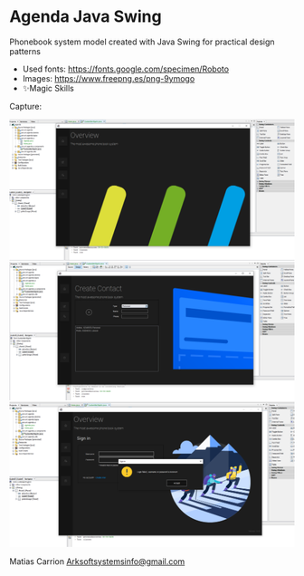 # Agenda Java Swing
Phonebook system model created with Java Swing for practical design patterns

- Used fonts: https://fonts.google.com/specimen/Roboto
- Images: https://www.freepng.es/png-9ymogo
- ✨Magic Skills

Capture:

![alt text](https://github.com/ArkSoftSystems/Agenda/blob/main/Agenda/images/Capture-6.PNG)
![alt text](https://github.com/ArkSoftSystems/Agenda/blob/main/Agenda/images/Capture-5.PNG)
![alt text](https://github.com/ArkSoftSystems/Agenda/blob/main/Agenda/images/Capture-3.PNG)




Matias Carrion
Arksoftsystemsinfo@gmail.com
